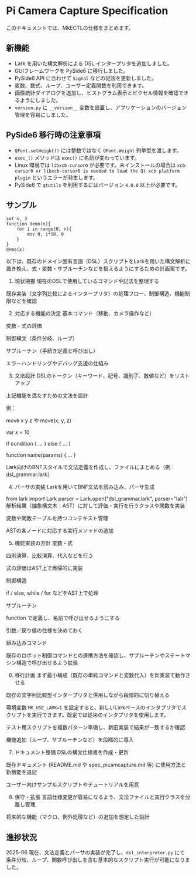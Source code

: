 # Pi Camera Capture Specification

このドキュメントでは、MkECTLの仕様をまとめます。

## 新機能
- Lark を用いた構文解析による DSL インタープリタを追加しました。
- GUIフレームワークを PySide6 に移行しました。
- PySide6 API に合わせて `Signal` などの記法を更新しました。
- 変数、数式、ループ、ユーザー定義関数を利用できます。
- 画像統計ダイアログを追加し、ヒストグラム表示とピクセル情報を確認できるようにしました。
- `version.py` に `__version__` 変数を設置し、アプリケーションのバージョン管理を容易にしました。

## PySide6 移行時の注意事項
* `QFont.setWeight()` には整数ではなく `QFont.Weight` 列挙型を渡します。
* `exec_()` メソッドは `exec()` に名前が変わっています。
* Linux 環境では `libxcb-cursor0` が必要です。未インストールの場合は
  `xcb-cursor0 or libxcb-cursor0 is needed to load the Qt xcb platform plugin`
  というエラーが発生します。
* PySide6 で `qtutils` を利用するにはバージョン `4.0.0` 以上が必要です。

## サンプル
```dsl
set x, 3
function demo(n){
    for i in range(0, n){
        mov 0, i*10, 0
    }
}
demo(x)
```


以下は、既存のドメイン固有言語（DSL）スクリプトをLarkを用いた構文解析に置き換え、式・変数・サブルーチンなどを扱えるようにするための計画案です。

1. 現状把握
現在のDSLで使用しているコマンドや記法を整理する

既存実装（文字列比較によるインタープリタ）の処理フロー、制御構造、機能制限などを確認

2. 対応する機能の決定
基本コマンド（移動、カメラ操作など）

変数・式の評価

制御構文（条件分岐、ループ）

サブルーチン（手続き定義と呼び出し）

エラーハンドリングやデバッグ支援の仕組み

3. 文法設計
DSLのトークン（キーワード、記号、識別子、数値など）をリストアップ

上記機能を満たすための文法を設計

例：

move x y z や move(x, y, z)

var x = 10

if condition { ... } else { ... }

function name(params) { ... }

Lark向けのBNFスタイルで文法定義を作成し、ファイルにまとめる（例：dsl_grammar.lark）

4. パーサの実装
Larkを用いてBNF文法を読み込み、パーサ生成

from lark import Lark
parser = Lark.open("dsl_grammar.lark", parser="lalr")
解析結果（抽象構文木：AST）に対して評価・実行を行うクラスや関数を実装

変数や関数テーブルを持つコンテキスト管理

ASTの各ノードに対応する実行メソッドの追加

5. 機能実装の方針
変数・式

四則演算、比較演算、代入などを行う

式の評価はAST上で再帰的に実装

制御構造

if / else, while / for などをAST上で処理

サブルーチン

function で定義し、名前で呼び出せるようにする

引数／戻り値の仕様を決めておく

組み込みコマンド

既存のロボット制御コマンドとの連携方法を確認し、サブルーチンやステートマシン構造で呼び出せるよう拡張

6. 移行計画
まず最小構成（既存の単純コマンドと変数代入）を新実装で動作させる

既存の文字列比較型インタープリタと併用しながら段階的に切り替える

環境変数 `MK_USE_LARK=1` を設定すると、新しいLarkベースのインタプリタでスクリプトを実行できます。既定では従来のインタプリタを使用します。

テスト用スクリプトを複数パターン準備し、新旧実装で結果が一致するか確認

機能追加（ループ、サブルーチンなど）を段階的に導入

7. ドキュメント整備
DSLの構文仕様書を作成・更新

既存ドキュメント (README.md や spec_picamcapture.md 等) に使用方法と新機能を追記

ユーザー向けサンプルスクリプトやチュートリアルを用意

8. 保守・拡張
言語仕様変更が容易になるよう、文法ファイルと実行クラスを分離し管理

将来的な機能（マクロ、例外処理など）の追加を想定した設計

## 進捗状況
2025-06 現在、文法定義とパーサの実装が完了し、`dsl_interpreter.py` にて
条件分岐、ループ、関数呼び出しを含む基本的なスクリプト実行が可能になりました。


